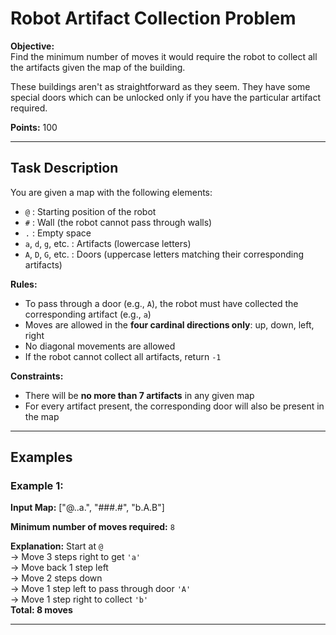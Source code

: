 # Robot Artifact Collection Problem

**Objective:**  
Find the minimum number of moves it would require the robot to collect all the artifacts given the map of the building.

These buildings aren't as straightforward as they seem. They have some special doors which can be unlocked only if you have the particular artifact required.

**Points:** 100

---

## Task Description

You are given a map with the following elements:

- `@` : Starting position of the robot  
- `#` : Wall (the robot cannot pass through walls)  
- `.` : Empty space  
- `a`, `d`, `g`, etc. : Artifacts (lowercase letters)  
- `A`, `D`, `G`, etc. : Doors (uppercase letters matching their corresponding artifacts)

**Rules:**

- To pass through a door (e.g., `A`), the robot must have collected the corresponding artifact (e.g., `a`)
- Moves are allowed in the **four cardinal directions only**: up, down, left, right
- No diagonal movements are allowed
- If the robot cannot collect all artifacts, return `-1`

**Constraints:**

- There will be **no more than 7 artifacts** in any given map
- For every artifact present, the corresponding door will also be present in the map

---

## Examples

### Example 1:

**Input Map:**
["@..a.",
"###.#",
"b.A.B"]


**Minimum number of moves required:** `8`

**Explanation:**
Start at `@`  
→ Move 3 steps right to get `'a'`  
→ Move back 1 step left  
→ Move 2 steps down  
→ Move 1 step left to pass through door `'A'`  
→ Move 1 step right to collect `'b'`  
**Total: 8 moves**

---
